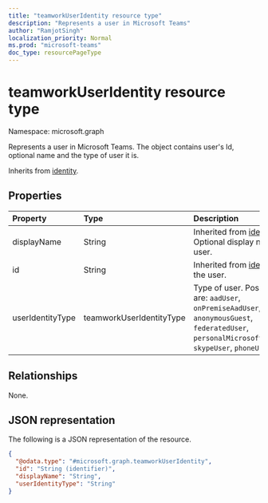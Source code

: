 ```yaml
---
title: "teamworkUserIdentity resource type"
description: "Represents a user in Microsoft Teams"
author: "RamjotSingh"
localization_priority: Normal
ms.prod: "microsoft-teams"
doc_type: resourcePageType
---
```


# teamworkUserIdentity resource type

Namespace: microsoft.graph

Represents a user in Microsoft Teams. The object contains user's Id, optional name and the type of user it is.


Inherits from [identity](../resources/identity.md).

## Properties
|Property|Type|Description|
|:---|:---|:---|
|displayName|String|Inherited from [identity](../resources/identity.md). Optional display name of the user.|
|id|String|Inherited from [identity](../resources/identity.md). Id of the user. |
|userIdentityType|teamworkUserIdentityType| Type of user. Possible values are: `aadUser`, `onPremiseAadUser`, `anonymousGuest`, `federatedUser`, `personalMicrosoftAccountUser`, `skypeUser`, `phoneUser`.|

## Relationships
None.

## JSON representation
The following is a JSON representation of the resource.
<!-- {
  "blockType": "resource",
  "@odata.type": "microsoft.graph.teamworkUserIdentity"
}
-->
``` json
{
  "@odata.type": "#microsoft.graph.teamworkUserIdentity",
  "id": "String (identifier)",
  "displayName": "String",
  "userIdentityType": "String"
}
```


